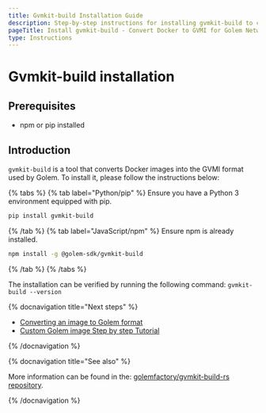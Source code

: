 ```yaml
---
title: Gvmkit-build Installation Guide
description: Step-by-step instructions for installing gvmkit-build to convert Docker images for Golem's GVMI format.
pageTitle: Install gvmkit-build - Convert Docker to GVMI for Golem Network
type: Instructions
---
```


# Gvmkit-build installation

## Prerequisites

- npm or pip installed

## Introduction

`gvmkit-build` is a tool that converts Docker images into the GVMI format used by Golem. To install it, please follow the instructions below:

{% tabs %}
{% tab label="Python/pip" %}
Ensure you have a Python 3 environment equipped with pip.

```bash
pip install gvmkit-build
```

{% /tab %}
{% tab label="JavaScript/npm" %}
Ensure npm is already installed.

```bash
npm install -g @golem-sdk/gvmkit-build
```

{% /tab %}
{% /tabs %}

The installation can be verified by running the following command: `gvmkit-build --version`

{% docnavigation title="Next steps" %}

- [Converting an image to Golem format](/docs/creators/python/examples/tools/converting-docker-image-to-golem-format)
- [Custom Golem image Step by step Tutorial](/docs/creators/python/tutorials/building-custom-image)

{% /docnavigation %}

{% docnavigation title="See also" %}

More information can be found in the: [golemfactory/gvmkit-build-rs repository](https://github.com/golemfactory/gvmkit-build-rs).

{% /docnavigation %}
